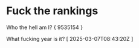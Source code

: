 # Fuck the rankings

Who the hell am I?
{ 9535154 }

What fucking year is it?
[ 2025-03-07T08:43:20Z ]

